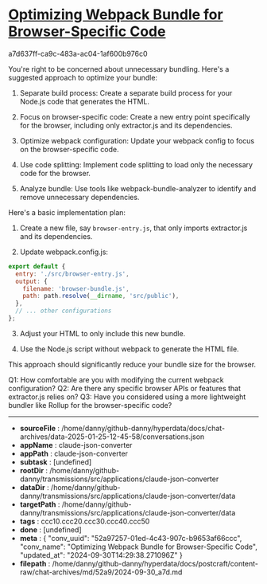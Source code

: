# [Optimizing Webpack Bundle for Browser-Specific Code](https://claude.ai/chat/52a97257-01ed-4c43-907c-b9653af66ccc)

a7d637ff-ca9c-483a-ac04-1af600b976c0

 You're right to be concerned about unnecessary bundling. Here's a suggested approach to optimize your bundle:

1. Separate build process:
   Create a separate build process for your Node.js code that generates the HTML.

2. Focus on browser-specific code:
   Create a new entry point specifically for the browser, including only extractor.js and its dependencies.

3. Optimize webpack configuration:
   Update your webpack config to focus on the browser-specific code.

4. Use code splitting:
   Implement code splitting to load only the necessary code for the browser.

5. Analyze bundle:
   Use tools like webpack-bundle-analyzer to identify and remove unnecessary dependencies.

Here's a basic implementation plan:

1. Create a new file, say `browser-entry.js`, that only imports extractor.js and its dependencies.

2. Update webpack.config.js:

```javascript
export default {
  entry: './src/browser-entry.js',
  output: {
    filename: 'browser-bundle.js',
    path: path.resolve(__dirname, 'src/public'),
  },
  // ... other configurations
};
```

3. Adjust your HTML to only include this new bundle.

4. Use the Node.js script without webpack to generate the HTML file.

This approach should significantly reduce your bundle size for the browser.

Q1: How comfortable are you with modifying the current webpack configuration?
Q2: Are there any specific browser APIs or features that extractor.js relies on?
Q3: Have you considered using a more lightweight bundler like Rollup for the browser-specific code?

---

* **sourceFile** : /home/danny/github-danny/hyperdata/docs/chat-archives/data-2025-01-25-12-45-58/conversations.json
* **appName** : claude-json-converter
* **appPath** : claude-json-converter
* **subtask** : [undefined]
* **rootDir** : /home/danny/github-danny/transmissions/src/applications/claude-json-converter
* **dataDir** : /home/danny/github-danny/transmissions/src/applications/claude-json-converter/data
* **targetPath** : /home/danny/github-danny/transmissions/src/applications/claude-json-converter/data
* **tags** : ccc10.ccc20.ccc30.ccc40.ccc50
* **done** : [undefined]
* **meta** : {
  "conv_uuid": "52a97257-01ed-4c43-907c-b9653af66ccc",
  "conv_name": "Optimizing Webpack Bundle for Browser-Specific Code",
  "updated_at": "2024-09-30T14:29:38.271096Z"
}
* **filepath** : /home/danny/github-danny/hyperdata/docs/postcraft/content-raw/chat-archives/md/52a9/2024-09-30_a7d.md